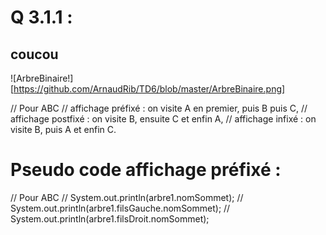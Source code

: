 # Q 3.1.1 :
## coucou
![ArbreBinaire!][https://github.com/ArnaudRib/TD6/blob/master/ArbreBinaire.png]

//   Pour ABC
// 		affichage préfixé : on visite A en premier, puis B puis C,
// 		affichage postfixé : on visite B, ensuite C et enfin A,
// 		affichage infixé : on visite B, puis A et enfin C.

# Pseudo code affichage préfixé :
//   Pour ABC
// 		System.out.println(arbre1.nomSommet); 
//   	System.out.println(arbre1.filsGauche.nomSommet);
//		System.out.println(arbre1.filsDroit.nomSommet);
